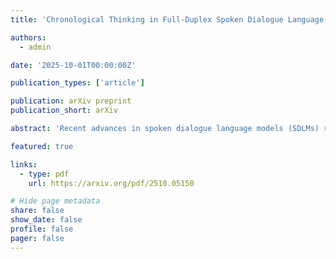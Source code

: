 ```yaml
---
title: 'Chronological Thinking in Full-Duplex Spoken Dialogue Language Models'

authors:
  - admin

date: '2025-10-01T00:00:00Z'

publication_types: ['article']

publication: arXiv preprint
publication_short: arXiv

abstract: 'Recent advances in spoken dialogue language models (SDLMs) reflect growing interest in shifting from turn-based to full-duplex systems, where the models continuously perceive user speech streams while generating responses. This simultaneous listening and speaking design enables real-time interaction and the agent can handle dynamic conversational behaviors like user barge-in. However, during the listening phase, existing systems keep the agent idle by repeatedly predicting the silence token, which departs from human behavior: we usually engage in lightweight thinking during conversation rather than remaining absent-minded. Inspired by this, we propose Chronological Thinking, a on-the-fly conversational thinking mechanism that aims to improve response quality in full-duplex SDLMs. Specifically, chronological thinking presents a paradigm shift from conventional LLM thinking approaches, such as Chain-of-Thought, purpose-built for streaming acoustic input. (1) Strictly causal: the agent reasons incrementally while listening, updating internal hypotheses only from past audio with no lookahead. (2) No additional latency: reasoning is amortized during the listening window; once the user stops speaking, the agent halts thinking and begins speaking without further delay. Experiments demonstrate the effectiveness of chronological thinking through both objective metrics and human evaluations show consistent improvements in response quality. Furthermore, chronological thinking robustly handles conversational dynamics and attains competitive performance on full-duplex interaction metrics.'

featured: true

links:
  - type: pdf
    url: https://arxiv.org/pdf/2510.05150

# Hide page metadata
share: false
show_date: false
profile: false
pager: false
---
```

